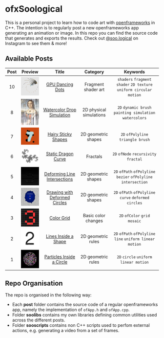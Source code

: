 # ofxSoological

This is a personal project to learn how to code art with [openframeworks](https://openframeworks.cc/) in C++. The intention is to regularly post a new openframeworks app generating an animation or image. In this repo you can find the source code that generates and exports the results. Check out [@soo.logical](https://www.instagram.com/soo.logical/) on Instagram to see them & more!


## Available Posts

| Post | Preview | Title | Category | Keywords|
|:----:|:-------:|:-----:|:--------:|:-------:|
|10|<img src="post010/doc/output_light.png" width="80px">|[GPU Dancing Dots](post010/README.md)|Fragment shader art|`shaders` `fragment shader` `2D texture` `uniform circular motion`
|8|<img src="post008/doc/output.png" width="80px">|[Watercolor Drop Simulation](post008/README.md)|2D physical simulations|`2D` `dynamic brush` `painting simulation` `watercolors`
|7|<img src="post007/doc/output1.png" width="80px">|[Hairy Sticky Shapes](post007/README.md)|2D geometric shapes|`2D` `ofPolyline` `triangle brush`
|6|<img src="post006/doc/dc_15.png" width="80px">|[Static Dragon Curve](post006/README.md)|Fractals|`2D` `ofNode` `recursivity` `fractal`
|5|<img src="post005/doc/output.png" width="80px">|[Deforming Line Intersections](post005/README.md)|2D geometric shapes|`2D` `ofPath` `ofPolyline` `bezier` `ofPolyline intersection`
|4|<img src="post004/doc/output.png" width="80px">|[Drawing with Deformed Circles](post004/README.md)|2D geometric shapes|`2D` `ofPath` `ofPolyline` `curve` `deformed circles`
|3|<img src="post003/doc/end.png" width="80px">|[Color Grid](post003/README.md)|Basic color changes|`2D` `ofColor` `grid` `mosaic`
|2|<img src="post002/doc/output.png" width="80px">|[Lines Inside a Shape](post002/README.md)|2D geometric rules|`2D` `ofPath` `ofPolyline` `line` `uniform linear motion`
|1|<img src="post001/doc/color.png" width="80px">|[Particles Inside a Circle](post001/README.md)|2D geometric rules|`2D` `circle` `uniform linear motion`

## Repo Organisation

The repo is organised in the following way:
- Each **post** folder contains the source code of a regular openframeworks app, namely the implementation of `ofApp.h` and `ofApp.cpp`.
- Folder **soolibs** contains my own libraries defining common utilities used across the different posts.
- Folder **sooscripts** contains non C++ scripts used to perfom external actions, e.g. generating a video from a set of frames.
